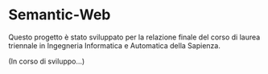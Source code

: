 # Semantic-Web

Questo progetto è stato sviluppato per la relazione finale del corso di laurea triennale in Ingegneria Informatica e Automatica della Sapienza.

(In corso di sviluppo...)
